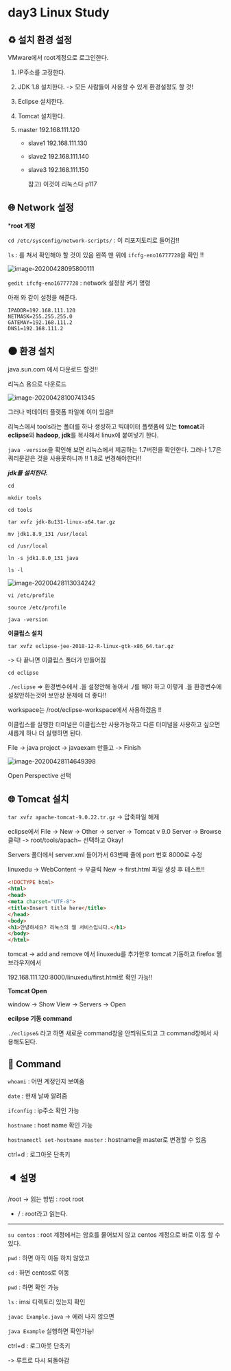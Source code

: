 # day3 Linux Study

## :recycle: 설치 환경 설정

VMware에서 root계정으로 로그인한다.

1. IP주소를 고정한다.

2. JDK 1.8 설치한다. -> 모든 사람들이 사용할 수 있게 환경설정도 할 것!

3. Eclipse 설치한다.

4. Tomcat 설치한다.

5. master 192.168.111.120

   - slave1 192.168.111.130

   - slave2 192.168.111.140

   - slave3 192.168.111.150

     참고) 이것이 리눅스다 p117



## :globe_with_meridians: Network 설정

***root 계정**

`cd /etc/sysconfig/network-scripts/` : 이 리포지토리로 들어감!!

`ls` : 를 쳐서 확인해야 할 것이 있음 왼쪽 맨 위에 `ifcfg-eno16777728`을 확인 !!

![image-20200428095800111](C:\Users\seouz\AppData\Roaming\Typora\typora-user-images\image-20200428095800111.png)

`gedit ifcfg-eno16777728` : network 설정창 켜기 명령

아래 와 같이 설정을 해준다.

```
IPADDR=192.168.111.120
NETMASK=255.255.255.0
GATEMAY=192.168.111.2
DNS1=192.168.111.2
```



## :new_moon: 환경 설치

java.sun.com 에서 다운로드 할것!!

리눅스 용으로 다운로드

![image-20200428100741345](C:\Users\seouz\AppData\Roaming\Typora\typora-user-images\image-20200428100741345.png)

그러나 빅데이터 플랫폼 파일에 이미 있음!!

리눅스에서 tools라는 폴더를 하나 생성하고 빅데이터 플랫폼에 있는 **tomcat**과 **eclipse**와 **hadoop**, **jdk**를 복사해서 linux에 붙여넣기 한다.

`java -version`을 확인해 보면 리눅스에서 제공하는 1.7버전을 확인한다. 그러나 1.7은 쿼리문같은 것을 사용못하니까 !! 1.8로 변경해야한다!!

***jdk를 설치한다.***

`cd `

`mkdir tools `

`cd tools `

`tar xvfz jdk-8u131-linux-x64.tar.gz`

`mv jdk1.8.9_131 /usr/local`

`cd /usr/local`

`ln -s jdk1.8.0_131 java`

`ls -l`

![image-20200428113034242](C:\Users\seouz\AppData\Roaming\Typora\typora-user-images\image-20200428113034242.png)

`vi /etc/profile`

`source /etc/profile`

`java -version`

**이클립스 설치**

`tar xvfz eclipse-jee-2018-12-R-linux-gtk-x86_64.tar.gz`

-> 다 끝나면 이클립스 폴더가 만들어짐

`cd eclipse`

`./eclipse` =>  환경변수에서 .을 설정안해 놓아서 ./를 해야 하고 이렇게 .을 환경변수에 설정안하는것이 보안상 문제에 더 좋다!!

workspace는 /root/eclipse-workspace에서 사용하겠음 !!

이클립스를 실행한 터미널은 이클립스만 사용가능하고 다른 터미널을 사용하고 싶으면 새롭게 하나 더 실행하면 된다.

File -> java project -> javaexam 만들고 -> Finish

![image-20200428114649398](C:\Users\seouz\AppData\Roaming\Typora\typora-user-images\image-20200428114649398.png)

Open Perspective 선택



## :globe_with_meridians: Tomcat 설치

`tar xvfz apache-tomcat-9.0.22.tr.gz`  -> 압축파일 해제

eclipse에서 File -> New -> Other -> server -> Tomcat v 9.0 Server -> Browse 클릭! -> root/tools/apach~ 선택하고 Okay!

Servers 폴더에서 server.xml 들어가서 63번째 줄에 port 번호 8000로 수정

linuxedu -> WebContent -> 우클릭 New -> first.html 파일 생성 후 테스트!!

```html
<!DOCTYPE html>
<html>
<head>
<meta charset="UTF-8">
<title>Insert title here</title>
</head>
<body>
<h1>안녕하세요? 리눅스의 웹 서비스입니다.</h1>
</body>
</html>
```

tomcat -> add and remove 에서 linuxedu를 추가한후 tomcat 기동하고 firefox 웹 브라우저에서

192.168.111.120:8000/linuxedu/first.html로 확인 가능!!

**Tomcat Open** 

window -> Show View -> Servers -> Open

**ecilpse 기동 command**

`./eclipse&` 라고 하면 새로운 command창을 안띄워도되고 그 command창에서 사용해도된다.



## :bookmark_tabs: Command

`whoami` : 어떤 계정인지 보여줌

`date` : 현재 날짜 알려줌

`ifconfig` : ip주소 확인 가능

`hostname` : host name 확인 가능

`hostnamectl set-hostname master` : hostname을 master로 변경할 수 있음

ctrl+d : 로그아웃 단축키



## :speaker: 설명

/root -> 읽는 방법 : root root 

- / : root라고 읽는다.

-------------

`su centos` : root 계정에서는 암호를 물어보지 않고 centos 계정으로 바로 이동 할 수 있다.

`pwd` : 하면 아직 이동 하지 않았고

`cd` : 하면 centos로 이동

`pwd` : 하면 확인 가능

`ls` : imsi 디렉토리 있는지 확인

`javac Example.java` -> 에러 나지 않으면

`java Example` 실행하면 확인가능!

ctrl+d : 로그아웃 단축키 

-> 루트로 다시 되돌아감





